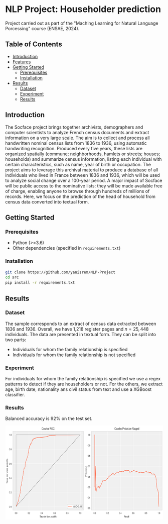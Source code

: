 # NLP Project: Householder prediction

Project carried out as part of the "Maching Learning for Natural Language Porcessing" course (ENSAE, 2024).

## Table of Contents
- [Introduction](#introduction)
- [Features](#features)
- [Getting Started](#getting-started)
  - [Prerequisites](#prerequisites)
  - [Installation](#installation)
- [Results](#results)
  - [Dataset](#dataset)
  - [Experiment](#experiment)
  - [Results](#results)

## Introduction

The Socface project brings together archivists, demographers and computer scientists to analyze French census documents and extract information on a very large scale. The aim is to collect and process all handwritten nominal census lists from 1836 to 1936, using automatic handwriting recognition.
Produced every five years, these lists are organized spatially (commune; neighborhoods, hamlets or streets; houses; households) and summarize census information, listing each individual with certain characteristics, such as name, year of birth or occupation.
The project aims to leverage this archival material to produce a database of all individuals who lived in France between 1836 and 1936, which will be used to analyze social change over a 100-year period. A major impact of Socface will be public access to the nominative lists: they will be made available free of charge, enabling anyone to browse through hundreds of millions of records.
Here, we focus on the prediction of the head of household from census data converted into textual form.

## Getting Started

### Prerequisites

- Python (>=3.6)
- Other dependencies (specified in `requirements.txt`)

### Installation

```bash
git clone https://github.com/yanisrem/NLP-Project
cd src
pip install -r requirements.txt
```

## Results

### Dataset

The sample corresponds to an extract of census data extracted between 1836 and 1936. Overall, we have 1,218 register pages and $n = 25,448$ individuals. The data are presented in textual form.
They can be split into two parts:
* Individuals for whom the family relationship is specified
* Individuals for whom the family relationship is not specified

### Experiment

For individuals for whom the family relationship is specified we use a regex patterns to detect if they are householders or not.
For the others, we extract age, birth date, nationality ans civil status from text and use a XGBoost classifier.

### Results
Balanced accuracy is 92% on the test set.

<div style="text-align:center;">
  <img src="./fig/roc_precrecall.png" width="700" height="300">
</div>
